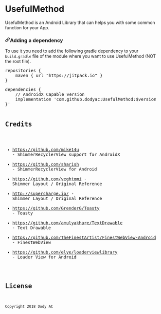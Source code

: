 # UsefulMethod
UsefulMethod is an Android Library that can helps you with some common function for your App.

<h3><a id="user-content-adding-a-dependency" class="anchor" aria-hidden="true" href="#adding-a-dependency"><svg class="octicon octicon-link" viewBox="0 0 16 16" version="1.1" width="16" height="16" aria-hidden="true"><path fill-rule="evenodd" d="M7.775 3.275a.75.75 0 001.06 1.06l1.25-1.25a2 2 0 112.83 2.83l-2.5 2.5a2 2 0 01-2.83 0 .75.75 0 00-1.06 1.06 3.5 3.5 0 004.95 0l2.5-2.5a3.5 3.5 0 00-4.95-4.95l-1.25 1.25zm-4.69 9.64a2 2 0 010-2.83l2.5-2.5a2 2 0 012.83 0 .75.75 0 001.06-1.06 3.5 3.5 0 00-4.95 0l-2.5 2.5a3.5 3.5 0 004.95 4.95l1.25-1.25a.75.75 0 00-1.06-1.06l-1.25 1.25a2 2 0 01-2.83 0z"></path></svg></a>Adding a dependency</h3>
<p>To use it you need to add the following gradle dependency to your <code>build.gradle</code> file of the module where you want to use UsefulMethod (NOT the root file).</p>
<div class="highlight highlight-source-groovy"><pre>repositories {
    maven { url <span class="pl-s"><span class="pl-pds">"</span>https://jitpack.io<span class="pl-pds">"</span></span> }
}</pre></div>
<div class="highlight highlight-source-groovy"><pre>dependencies {
    <span class="pl-c"><span class="pl-c">//</span> AndroidX Capable version</span>
    implementation <span class="pl-s"><span class="pl-pds">'</span>com.github.dodyac:UsefulMethod:$version }
}<span class="pl-pds">'</span></span>    



## Credits

* https://github.com/mike14u - ShimmerRecyclerView support for AndroidX
* https://github.com/sharish - ShimmerRecyclerView for Android
* https://github.com/veghtomi - Shimmer Layout / Original Reference
* http://supercharge.io/ - Shimmer Layout / Original Reference
* https://github.com/GrenderG/Toasty - Toasty
* https://github.com/amulyakhare/TextDrawable - Text Drawable
* https://github.com/TheFinestArtist/FinestWebView-Android - FinestWebView
* https://github.com/elye/loaderviewlibrary - Loader View for Android

## License

```
Copyright 2018 Dody AC
